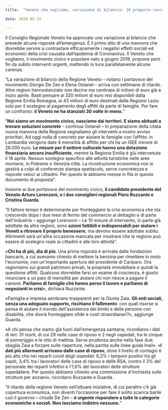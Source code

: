 ```yaml
---  
title:  "Veneto che vogliamo, variazione di bilancio: 10 proposte concrete perché nessuno rimanga indietro."

date: 2020-05-15

---
```


  

Il Consiglio Regionale Veneto ha approvato una variazione al bilancio che prevede alcune risposte all’emergenza. È il primo atto di una manovra che dovrebbe servire a contrastare efficacemente i negativi effetti sociali ed economici della crisi causata dall’epidemia di Coronavirus. Il Veneto che vogliamo, il movimento civico e popolare nato a giugno 2019, propone però fin da subito interventi urgenti, mettendo in luce parallelamente alcune carenze.

  

“La variazione di bilancio della Regione Veneto – notano i portavoce del movimento Giorgio De Zen e Elena Ostanel – arriva con settimane di ritardo. Altre regioni hannostanziato non decine ma centinaia di milioni di euro già a inizio aprile. Basti pensare ai 320 milioni di euro resi disponibili dalla Regione Emilia Romagna, ai 43 milioni di euro destinati dalla Regione Lazio solo per il sostegno al pagamento degli affitti da parte di famiglie. Per fare un confronto:  **il Veneto ne ha stanziati 30 volte in meno.**”

  

“**Noi siamo un movimento civico, nasciamo dai territori. E siamo abituati a trovare soluzioni concrete** – continua Ostanel – In preparazione della citata nuova manovra della Regione segnaliamo gli interventi a nostro avviso prioritari. Ad oggi nulla di concreto per aiutare le famiglie con l’affitto: in Lombardia vengono date 4 mensilità di affitto per chi ha un ISEE minore di 26.000 euro.  **Le misure per il settore culturale hanno una dotazione finanziaria ancora insufficiente**, mentre la Regione Emilia è giù intervenuta il 16 aprile. Nessun sostegno specifico alle attività turistiche nelle aree montane, in Polesine o Venezia città. La ricostruzione economica non si gestirà a colpi di conferenze stampa spettacolo, serve concretezza e risposte veloci ai cittadini. Per questo le abbiamo messe in fila in questo documento di proposta”.

  

Insieme ai due portavoce del movimento civico, **il candidato presidente del Veneto Arturo Lorenzoni, e i due consiglieri regionali Piero Ruzzante e Cristina Guarda**.

  

“Il fattore tempo è determinante per fronteggiare la crisi economica che sta crescendo dopo i due mesi di fermo del commercio al dettaglio e di parte dell'industria – aggiunge Lorenzoni – Le 10 misure di intervento, in parte già adottate da altre regioni, sono **azioni fattibili e indispensabili per aiutare i Veneti a ritrovare il proprio benessere**, ma devono essere adottate subito. Altrimenti sarà un'altra occasione mancata per mostrare che la regione può essere di sostegno reale ai cittadini e alle loro attività".

  

«**Chi ha di più, dia di più**. Una prima risposta è arrivata dalle fondazioni bancarie, a cui avevamo chiesto di mettere la benzina per rimettere in moto l'economia, con un'importante apertura del presidente di Cariparo. Ora ragioniamo sui grandi patrimoni privati, la proprietà immobiliare e quindi la questione affitti. Qualcuno dovrebbe farsi un esame di coscienza, è giusto rinunciare a un paio di mensilità per aiutare chi non riesce a pagare il canone.  **Parliamo di famiglie che hanno perso il lavoro e parliamo di negozianti in crisi**», dichiara Ruzzante.

  

«Famiglia e impresa sembrano trasparenti per la Giunta Zaia. **Gli enti sociali, senza una adeguato supporto, rischiano il fallimento**: con quali risorse si pensa di aiutare il mondo dell'assistenza dei bimbi e delle persone con disabilità, che dovrà fronteggiare sfide e costi straordianari?», aggiunge Guarda.

  

«A chi pensa che siamo già fuori dall'emergenza sanitaria, ricordiamo i dati di ieri: 31 morti, di cui 29 nelle case di riposo e 2 negli ospedali, tra le cinque di pomeriggio e le otto di mattina. Serve prudenza anche nella fase due: sbaglia Zaia a forzare sulle riaperture, nella partita sulle linee guida Inail». «**I dati più allarmanti arrivano dalle case di riposo**, dove il livello di contagio è più alto che nei reparti covid degli ospedali: 6,3% i tamponi positivi tra gli ospiti, 3,4% tra i lavoratori delle case di riposo e delle RSA, contro il 3% del personale dei reparti infettivi e l'1,6% dei lavoratori delle strutture ospedaliere. Per questo abbiamo chiesto una commissione d'inchiesta sulle strutture per anziani», ricordano Ruzzante e Guarda.

  

“Il ritardo della regione Veneto nell’attuare iniziative, di cui peraltro c’è già copertura economica, non diventi l’occasione per fare il solito scarica barile con il governo – chiude De Zen –  **è urgente rispondere a tutte le categorie economiche e sociali. Non lasciamo indietro nessuno.**”
